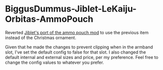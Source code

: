 # BiggusDummus-Jiblet-LeKaiju-Orbitas-AmmoPouch

Reverted [Jiblet's port of the ammo pouch mod](https://hub.sp-tarkov.com/files/file/970-jiblet-lekaiju-orbitas-ammopouch/) to use the previous item instead of the Christmas ornament.

Given that he made the changes to prevent clipping when in the armband slot, I've set the default config to false for that slot. I also changed the default internal and external sizes and price, per my preference. Feel free to change the config values to whatever you prefer.
